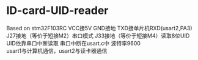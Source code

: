 # ID-card-UID-reader
Based on stm32F103RC
VCC接5V
GND接地
TXD接单片机RXD(usart2,PA3)
J27接地（等价于短接M2）串口模式
J33接地（等价于短接M4）读取8位UID
UID依靠串口中断读取
串口中断在usart.c中
波特率9600	 
usart1与计算机通信，usart2与读卡器通信
